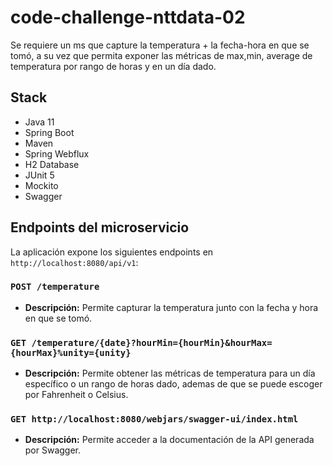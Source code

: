 # code-challenge-nttdata-02
Se requiere un ms que capture la temperatura + la fecha-hora en que se tomó, a su vez que permita exponer las métricas de max,min, average de temperatura por rango de horas y en un día dado.

## Stack
- Java 11
- Spring Boot
- Maven
- Spring Webflux
- H2 Database
- JUnit 5
- Mockito
- Swagger

## Endpoints del microservicio
La aplicación expone los siguientes endpoints en `http://localhost:8080/api/v1`:

### `POST /temperature`
- **Descripción:** Permite capturar la temperatura junto con la fecha y hora en que se tomó.

### `GET /temperature/{date}?hourMin={hourMin}&hourMax={hourMax}%unity={unity}`
- **Descripción:** Permite obtener las métricas de temperatura para un día específico o un rango de horas dado, ademas de que se puede escoger por Fahrenheit o Celsius.

### `GET http://localhost:8080/webjars/swagger-ui/index.html`
- **Descripción:** Permite acceder a la documentación de la API generada por Swagger.